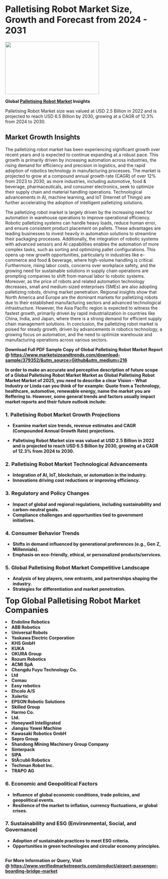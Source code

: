 <H1>Palletising Robot Market Size, Growth and Forecast from 2024 - 2031</H1><img class="aligncenter size-medium wp-image-584254" src="https://thirdeyenews.in/wp-content/uploads/2024/09/Global-Market-Research-300x168.jpeg" alt="" width="300" height="168" /><p><strong>Global&nbsp;<a href="https://www.marketsizeandtrends.com/download-sample/379352/&amp;utm_source=Github&utm_medium=216">Palletising Robot Market</a> Insights</strong></p><p>Palletising Robot Market size was valued at USD 2.5 Billion in 2022 and is projected to reach USD 6.5 Billion by 2030, growing at a CAGR of 12.3% from 2024 to 2030.</p><p><h2>Market Growth Insights</h2> <p>The palletizing robot market has been experiencing significant growth over recent years and is expected to continue expanding at a robust pace. This growth is primarily driven by increasing automation across industries, the rising demand for efficiency and precision in logistics, and the rapid adoption of robotics technology in manufacturing processes. The market is projected to grow at a compound annual growth rate (CAGR) of over 12% from 2023 to 2030, as more industries, including automotive, food & beverage, pharmaceuticals, and consumer electronics, seek to optimize their supply chain and material handling operations. Technological advancements in AI, machine learning, and IoT (Internet of Things) are further accelerating the adoption of intelligent palletizing solutions.</p> <p><strong></strong></p> <p>The palletizing robot market is largely driven by the increasing need for automation in warehouse operations to improve operational efficiency. Robotic palletizing systems can handle heavy loads, reduce human error, and ensure consistent product placement on pallets. These advantages are leading businesses to invest heavily in automation solutions to streamline their packaging processes. Additionally, the integration of robotic systems with advanced sensors and AI capabilities enables the automation of more complex tasks, such as sorting and optimizing pallet configurations. This opens up new growth opportunities, particularly in industries like e-commerce and food & beverage, where high-volume handling is critical. Furthermore, rising labor costs, concerns over workplace safety, and the growing need for sustainable solutions in supply chain operations are prompting companies to shift from manual labor to robotic systems. Moreover, as the price of robots and related automation technology decreases, small and medium-sized enterprises (SMEs) are also adopting palletizing robots, driving market penetration. Regional insights show that North America and Europe are the dominant markets for palletizing robots due to their established manufacturing sectors and advanced technological infrastructure. However, the Asia Pacific region is expected to witness the fastest growth, primarily driven by rapid industrialization in countries like China, India, and Japan, where there is a strong demand for efficient supply chain management solutions. In conclusion, the palletizing robot market is poised for steady growth, driven by advancements in robotics technology, a growing focus on automation, and the need to optimize warehouse and manufacturing operations across various sectors.</p> <p><strong></p><p><span class=""><strong>Download Full PDF Sample Copy of Global Palletising Robot Market Report</strong> @ <a href="https://www.marketsizeandtrends.com/download-sample/379352/&amp;utm_source=Github&utm_medium=216" target="_blank">https://www.marketsizeandtrends.com/download-sample/379352/&amp;utm_source=Github&utm_medium=216</a></span></p><p>In order to make an accurate and perceptive description of future scope of a Global&nbsp;Palletising Robot Market Market as Global&nbsp;Palletising Robot Market Market of 2025, you need to describe a clear Vision &ndash; What Industry or Linda can you think of for example: Quote from a Technology, healthcare, automotive, renewable energy, name the market you are Reffering to. However, some general trends and factors usually impact market reports and their future outlook include:</p><h3>1.&nbsp;<strong>Palletising Robot Market Growth Projections</strong></h3><ul><li>Examine market size trends, revenue estimates and CAGR (Compounded Annual Growth Rate) projections.</li><li><p>Palletising Robot Market size was valued at USD 2.5 Billion in 2022 and is projected to reach USD 6.5 Billion by 2030, growing at a CAGR of 12.3% from 2024 to 2030.</p></li></ul><h3>2.&nbsp;<strong>Palletising Robot Market Technological Advancements</strong></h3><ul><li>Integration of AI, IoT, blockchain, or automation in the industry.</li><li>Innovations driving cost reductions or improving efficiency.</li></ul><h3>3.&nbsp;<strong>Regulatory and Policy Changes</strong></h3><ul><li>Impact of global and regional regulations, including sustainability and carbon-neutral goals.</li><li>Compliance challenges and opportunities tied to government initiatives.</li></ul><h3>4.&nbsp;<strong>Consumer Behavior Trends</strong></h3><ul><li>Shifts in demand influenced by generational preferences (e.g., Gen Z, Millennials).</li><li>Emphasis on eco-friendly, ethical, or personalized products/services.</li></ul><h3>5.&nbsp;<strong>Global Palletising Robot Market Competitive Landscape</strong></h3><ul><li>Analysis of key players, new entrants, and partnerships shaping the industry.</li><li>Strategies for differentiation and market penetration.</li></ul><p data-pm-slice="1 1 []"><span style="color: inherit; font-family: inherit; font-size: 25px;">Top Global Palletising Robot Market Companies</span></p><div class="" data-test-id=""><p><li>Endoline Robotics</li><li> ABB Robotics</li><li> Universal Robots</li><li> Yaskawa Electric Corporation</li><li> KHS GmbH</li><li> KUKA</li><li> OKURA Group</li><li> Rozum Robotics</li><li> ACMI SpA</li><li> Chengdu Fuyu Technology Co.</li><li> Ltd</li><li> Comau</li><li> Easy robotics</li><li> Ehcolo A/S</li><li> Xolertic</li><li> EPSON Robotic Solutions</li><li> Skilled Group</li><li> Harmo Co.</li><li> Ltd.</li><li> Honeywell Intelligrated</li><li> Jiangsu Yawei Machine</li><li> Kawasaki Robotics GmbH</li><li> Sepro Group</li><li> Shandong Mining Machinery Group Company</li><li> Sinterpack</li><li> SIPA</li><li> StÃ¤ubli Robotics</li><li> Techman Robot Inc.</li><li> TRAPO AG</li></p></div><h3>6.&nbsp;<strong>Economic and Geopolitical Factors</strong></h3><ul><li>Influence of global economic conditions, trade policies, and geopolitical events.</li><li>Resilience of the market to inflation, currency fluctuations, or global crises.</li></ul><h3>7.&nbsp;<strong>Sustainability and ESG (Environmental, Social, and Governance)</strong></h3><ul><li>Adoption of sustainable practices to meet ESG criteria.</li><li>Opportunities in green technologies and circular economy principles.</li></ul><h2><strong style="font-size: 14px;">For More Information or Query, Visit @&nbsp;</strong><a style="background-color: #ffffff; font-size: 14px;" href="https://www.marketsizeandtrends.com/report/palletising-robot-market/" target="_blank">https://www.verifiedmarketreports.com/product/airport-passenger-boarding-bridge-market</a></h2>
